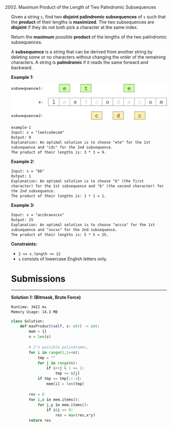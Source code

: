 2002. Maximum Product of the Length of Two Palindromic Subsequences

Given a string `s`, find two **disjoint palindromic subsequences** of `s` such that the **product** of their lengths is **maximized**. The two subsequences are **disjoint** if they do not both pick a character at the same index.

Return the **maximum** possible **product** of the lengths of the two palindromic subsequences.

A **subsequence** is a string that can be derived from another string by deleting some or no characters without changing the order of the remaining characters. A string is **palindromic** if it reads the same forward and backward.

 

**Example 1:**

![two-palindromic-subsequences](img/2002_two-palindromic-subsequences.png)
```
example-1
Input: s = "leetcodecom"
Output: 9
Explanation: An optimal solution is to choose "ete" for the 1st subsequence and "cdc" for the 2nd subsequence.
The product of their lengths is: 3 * 3 = 9.
```

**Example 2:**
```
Input: s = "bb"
Output: 1
Explanation: An optimal solution is to choose "b" (the first character) for the 1st subsequence and "b" (the second character) for the 2nd subsequence.
The product of their lengths is: 1 * 1 = 1.
```

**Example 3:**
```
Input: s = "accbcaxxcxx"
Output: 25
Explanation: An optimal solution is to choose "accca" for the 1st subsequence and "xxcxx" for the 2nd subsequence.
The product of their lengths is: 5 * 5 = 25.
```

**Constraints:**

* `2 <= s.length <= 12`
* `s` consists of lowercase English letters only.

# Submissions
---
**Solution 1: (Bitmask, Brute Force)**
```
Runtime: 3422 ms
Memory Usage: 14.3 MB
```
```python
class Solution:
    def maxProduct(self, s: str) -> int:
        mem = {}
        n = len(s)

	    # 2^n possible palindromes,
        for i in range(1,1<<n):
            tmp = ""
            for j in range(n):
                if i>>j & 1 == 1:
                    tmp += s[j]
            if tmp == tmp[::-1]:
                mem[i] = len(tmp)

        res = 0
        for i,x in mem.items():
            for j,y in mem.items():
                if i&j == 0:
                    res = max(res,x*y)
        return res
```
